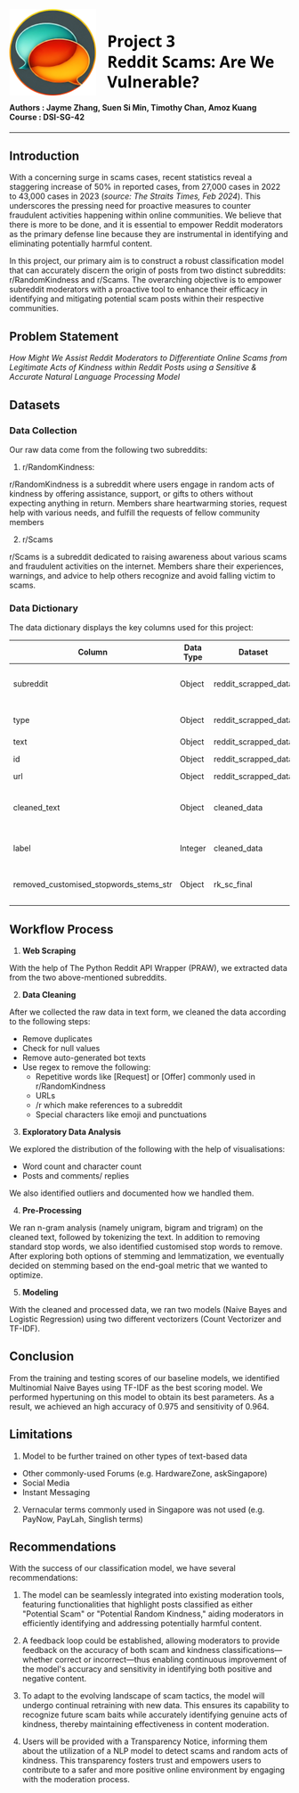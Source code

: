 <img src="https://github.com/s-simin/images/blob/main/reddit_logo.png?raw=true" style="float: left; margin: 0px 20px 0px 0px; height: 155px;">  

<h1 style="font-family: Segoe UI; color: black; line-height: 1.3;"><strong>Project 3</strong><br>
Reddit Scams: Are We Vulnerable?</h1>  
<div style="text-align: left;">
<h4>Authors : Jayme Zhang, Suen Si Min, Timothy Chan, Amoz Kuang<br>
Course : DSI-SG-42</h4></div>

---

## Introduction

With a concerning surge in scams cases, recent statistics reveal a staggering increase of 50% in reported cases, from 27,000 cases in 2022 to 43,000 cases in 2023 (*source: The Straits Times, Feb 2024*). This underscores the pressing need for proactive measures to counter fraudulent activities happening within online communities. We believe that there is more to be done, and it is essential to empower Reddit moderators as the primary defense line because they are instrumental in identifying and eliminating potentially harmful content.

In this project, our primary aim is to construct a robust classification model that can accurately discern the origin of posts from two distinct subreddits: r/RandomKindness and r/Scams. The overarching objective is to empower subreddit moderators with a proactive tool to enhance their efficacy in identifying and mitigating potential scam posts within their respective communities.

## Problem Statement

*How Might We Assist Reddit Moderators to Differentiate Online Scams from Legitimate Acts of Kindness within Reddit Posts using a Sensitive & Accurate Natural Language Processing Model*

## Datasets

### Data Collection

Our raw data come from the following two subreddits:

1. r/RandomKindness:

r/RandomKindness is a subreddit where users engage in random acts of kindness by offering assistance, support, or gifts to others without expecting anything in return. Members share heartwarming stories, request help with various needs, and fulfill the requests of fellow community members

2. r/Scams

r/Scams is a subreddit dedicated to raising awareness about various scams and fraudulent activities on the internet. Members share their experiences, warnings, and advice to help others recognize and avoid falling victim to scams.

### Data Dictionary

The data dictionary displays the key columns used for this project:

| Column                                 | Data Type | Dataset              | Description                                                           |
|----------------------------------------|-----------|----------------------|-----------------------------------------------------------------------|
| subreddit                              | Object    | reddit_scrapped_data | The subreddit it belongs to: r/RandomKindness, r/Scams                |
| type                                   | Object    | reddit_scrapped_data | Type of entry: title, body, comment, reply                  |
| text                                   | Object    | reddit_scrapped_data | Text content                                                          |
| id                                     | Object    | reddit_scrapped_data | Unique identifier for the post                                        |
| url                                    | Object    | reddit_scrapped_data | URL of the post                                                       |
| cleaned_text                           | Object    | cleaned_data         | Text content after removal of repetitive words and special characters |
| label                                  | Integer   | cleaned_data         | 0: r/RandomKindness, 1: r/Scams                                       |
| removed_customised_stopwords_stems_str | Object    | rk_sc_final          | Text content after removal of stop words and stemming                 |

## Workflow Process

1. **Web Scraping**

With the help of The Python Reddit API Wrapper (PRAW), we extracted data from the two above-mentioned subreddits.

2. **Data Cleaning**

After we collected the raw data in text form, we cleaned the data according to the following steps:

- Remove duplicates
- Check for null values
- Remove auto-generated bot texts
- Use regex to remove the following:
  - Repetitive words like [Request] or [Offer] commonly used in r/RandomKindness
  - URLs
  - /r which make references to a subreddit
  - Special characters like emoji and punctuations

3. **Exploratory Data Analysis**

We explored the distribution of the following with the help of visualisations:

* Word count and character count
* Posts and comments/ replies

We also identified outliers and documented how we handled them.

4. **Pre-Processing**

We ran n-gram analysis (namely unigram, bigram and trigram) on the cleaned text, followed by tokenizing the text. In addition to removing standard stop words, we also identified customised stop words to remove. After exploring both options of stemming and lemmatization, we eventually decided on stemming based on the end-goal metric that we wanted to optimize.

5. **Modeling**

With the cleaned and processed data, we ran two models (Naive Bayes and Logistic Regression) using two different vectorizers (Count Vectorizer and TF-IDF).

## Conclusion

From the training and testing scores of our baseline models, we identified Multinomial Naive Bayes using TF-IDF as the best scoring model. We performed hypertuning on this model to obtain its best parameters. As a result, we achieved an high accuracy of 0.975 and sensitivity of 0.964.

## Limitations
1. Model to be further trained on other types of text-based data
  - Other commonly-used Forums (e.g. HardwareZone, askSingapore)
  - Social Media
  - Instant Messaging

2. Vernacular terms commonly used in Singapore was not used (e.g. PayNow, PayLah, Singlish terms)

## Recommendations
With the success of our classification model, we have several recommendations:

1. The model can be seamlessly integrated into
 existing moderation tools, featuring functionalities that highlight posts classified as either "Potential Scam" or "Potential Random Kindness," aiding moderators in efficiently identifying and addressing potentially harmful content.

2. A feedback loop could be established, allowing moderators to provide feedback on the accuracy of both scam and kindness classifications—whether correct or incorrect—thus enabling continuous improvement of the model's accuracy and sensitivity in identifying both positive and negative content.

3. To adapt to the evolving landscape of scam tactics, the model will undergo continual retraining with new data. This ensures its capability to recognize future scam baits while accurately identifying genuine acts of kindness, thereby maintaining effectiveness in content moderation.

4. Users will be provided with a Transparency Notice, informing them about the utilization of a NLP model to detect scams and random acts of kindness. This transparency fosters trust and empowers users to contribute to a safer and more positive online environment by engaging with the moderation process.







